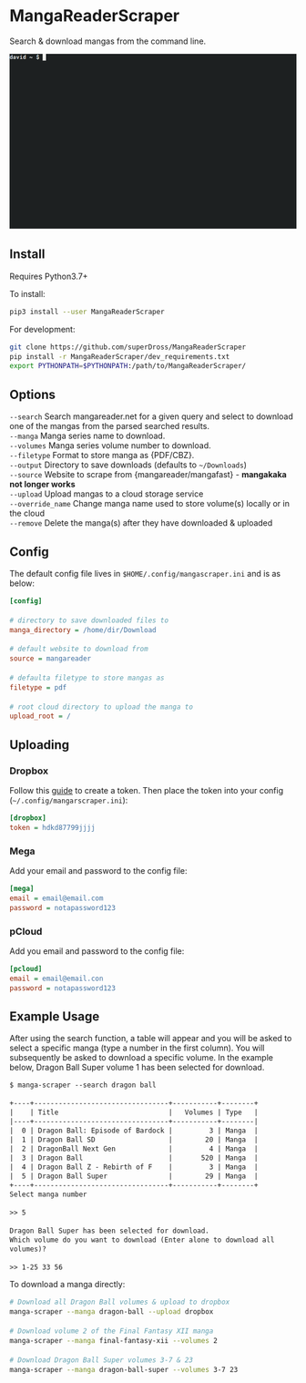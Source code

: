 # MangaReaderScraper

Search & download mangas from the command line.

![](docs/demo.gif)

## Install

Requires Python3.7+

To install:

```bash
pip3 install --user MangaReaderScraper
```

For development:

```bash
git clone https://github.com/superDross/MangaReaderScraper
pip install -r MangaReaderScraper/dev_requirements.txt
export PYTHONPATH=$PYTHONPATH:/path/to/MangaReaderScraper/
```

## Options

`--search` Search mangareader.net for a given query and select to download one of the mangas from the parsed searched results. <br />
`--manga` Manga series name to download. <br />
`--volumes` Manga series volume number to download. <br />
`--filetype` Format to store manga as {PDF/CBZ}. <br />
`--output` Directory to save downloads (defaults to `~/Downloads`) <br />
`--source` Website to scrape from {mangareader/mangafast} - __mangakaka not longer works__<br />
`--upload` Upload mangas to a cloud storage service <br />
`--override_name` Change manga name used to store volume(s) locally or in the cloud <br />
`--remove` Delete the manga(s) after they have downloaded & uploaded <br />

## Config

The default config file lives in `$HOME/.config/mangascraper.ini` and is as below:

```ini
[config]

# directory to save downloaded files to
manga_directory = /home/dir/Download

# default website to download from
source = mangareader

# defaulta filetype to store mangas as
filetype = pdf

# root cloud directory to upload the manga to
upload_root = /
```

## Uploading

### Dropbox

Follow this [guide](https://blogs.dropbox.com/developers/2014/05/generate-an-access-token-for-your-own-account/) to create a token. Then place the token into your config (`~/.config/mangarscraper.ini`):

```ini
[dropbox]
token = hdkd87799jjjj
```

### Mega

Add your email and password to the config file:

```ini
[mega]
email = email@email.com
password = notapassword123
```

### pCloud

Add you email and password to the config file:

```ini
[pcloud]
email = email@email.con
password = notapassword123
```

## Example Usage

After using the search function, a table will appear and you will be asked to select a specific manga (type a number in the first column). You will subsequently be asked to download a specific volume. In the example below, Dragon Ball Super volume 1 has been selected for download.

```
$ manga-scraper --search dragon ball

+----+---------------------------------+-----------+--------+
|    | Title                           |   Volumes | Type   |
|----+---------------------------------+-----------+--------|
|  0 | Dragon Ball: Episode of Bardock |         3 | Manga  |
|  1 | Dragon Ball SD                  |        20 | Manga  |
|  2 | DragonBall Next Gen             |         4 | Manga  |
|  3 | Dragon Ball                     |       520 | Manga  |
|  4 | Dragon Ball Z - Rebirth of F    |         3 | Manga  |
|  5 | Dragon Ball Super               |        29 | Manga  |
+----+---------------------------------+-----------+--------+
Select manga number

>> 5

Dragon Ball Super has been selected for download.
Which volume do you want to download (Enter alone to download all volumes)?

>> 1-25 33 56
```

To download a manga directly:

```bash
# Download all Dragon Ball volumes & upload to dropbox
manga-scraper --manga dragon-ball --upload dropbox

# Download volume 2 of the Final Fantasy XII manga
manga-scraper --manga final-fantasy-xii --volumes 2

# Download Dragon Ball Super volumes 3-7 & 23
manga-scraper --manga dragon-ball-super --volumes 3-7 23
```
